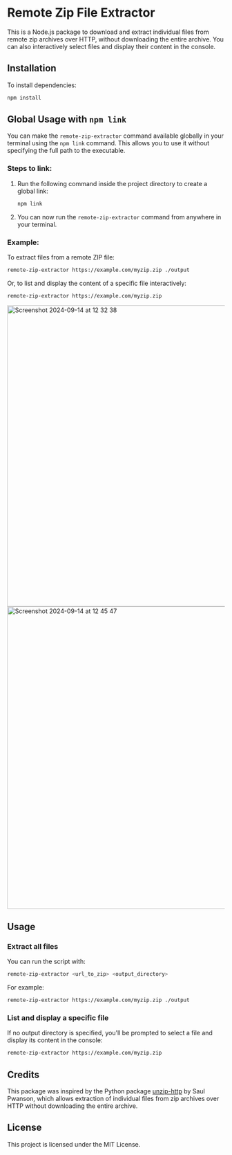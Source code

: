 
# Remote Zip File Extractor

This is a Node.js package to download and extract individual files from remote zip archives over HTTP, without downloading the entire archive. You can also interactively select files and display their content in the console.

## Installation

To install dependencies:

```bash
npm install
```

## Global Usage with `npm link`

You can make the `remote-zip-extractor` command available globally in your terminal using the `npm link` command. This allows you to use it without specifying the full path to the executable.

### Steps to link:

1. Run the following command inside the project directory to create a global link:

   ```bash
   npm link
   ```

2. You can now run the `remote-zip-extractor` command from anywhere in your terminal.

### Example:

To extract files from a remote ZIP file:

```bash
remote-zip-extractor https://example.com/myzip.zip ./output
```

Or, to list and display the content of a specific file interactively:

```bash
remote-zip-extractor https://example.com/myzip.zip
```
<img width="696" alt="Screenshot 2024-09-14 at 12 32 38" src="https://github.com/user-attachments/assets/88f0172d-64d0-41b7-a5c1-5559e361ecad">

<img width="699" alt="Screenshot 2024-09-14 at 12 45 47" src="https://github.com/user-attachments/assets/263795eb-b694-42d5-a617-77715b850e33">


## Usage

### Extract all files

You can run the script with:

```bash
remote-zip-extractor <url_to_zip> <output_directory>
```

For example:

```bash
remote-zip-extractor https://example.com/myzip.zip ./output
```

### List and display a specific file

If no output directory is specified, you'll be prompted to select a file and display its content in the console:

```bash
remote-zip-extractor https://example.com/myzip.zip
```

## Credits

This package was inspired by the Python package [unzip-http](https://github.com/saulpw/unzip-http) by Saul Pwanson, which allows extraction of individual files from zip archives over HTTP without downloading the entire archive.

## License

This project is licensed under the MIT License.
